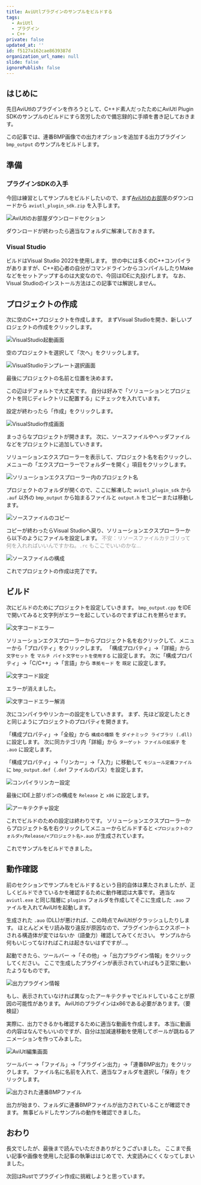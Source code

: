 ```yaml
---
title: AviUtlプラグインのサンプルをビルドする
tags:
  - AviUtl
  - プラグイン
  - C++
private: false
updated_at: ''
id: f5127a162cae8639387d
organization_url_name: null
slide: false
ignorePublish: false
---
```

## はじめに

先日AviUtlのプラグインを作ろうとして、C++ド素人だったためにAviUtl Plugin SDKのサンプルのビルドにすら苦労したので備忘録的に手順を書き記しておきます。

この記事では、連番BMP画像での出力オプションを追加する出力プラグイン `bmp_output` のサンプルをビルドします。

## 準備

### プラグインSDKの入手

今回は練習としてサンプルをビルドしたいので、まず[AviUtlのお部屋](https://spring-fragrance.mints.ne.jp/aviutl/)のダウンロードから `aviutl_plugin_sdk.zip` を入手します。

![AviUtlのお部屋ダウンロードセクション](https://qiita-image-store.s3.ap-northeast-1.amazonaws.com/0/663039/139ec986-84ab-442b-d517-a23f151a8608.png)

ダウンロードが終わったら適当なフォルダに解凍しておきます。

### Visual Studio

ビルドはVisual Studio 2022を使用します。
世の中には多くのC++コンパイラがありますが、C++初心者の自分がコマンドラインからコンパイルしたりMakeなどをセットアップするのは大変なので、今回はIDEに丸投げします。
なお、Visual Studioのインストール方法はこの記事では解説しません。

## プロジェクトの作成

次に空のC++プロジェクトを作成します。
まずVisual Studioを開き、新しいプロジェクトの作成をクリックします。

![VisualStudio起動画面](https://qiita-image-store.s3.ap-northeast-1.amazonaws.com/0/663039/f9350b24-3edf-096d-b0c0-80d09a495cc5.png)

空のプロジェクトを選択して「次へ」をクリックします。

![VisualStudioテンプレート選択画面](https://qiita-image-store.s3.ap-northeast-1.amazonaws.com/0/663039/53a0544c-b912-ae2f-e754-9a70eacd247f.png)

最後にプロジェクトの名前と位置を決めます。

この辺はデフォルトで大丈夫です。
自分は好みで「ソリューションとプロジェクトを同じディレクトリに配置する」にチェックを入れています。

設定が終わったら「作成」をクリックします。

![VisualStudio作成画面](https://qiita-image-store.s3.ap-northeast-1.amazonaws.com/0/663039/cd7720ff-1ed5-24d3-aa87-1f5620289e2a.png)

まっさらなプロジェクトが開きます。
次に、ソースファイルやヘッダファイルなどをプロジェクトに追加していきます。

ソリューションエクスプローラーを表示して、プロジェクト名を右クリックし、メニューの「エクスプローラーでフォルダーを開く」項目をクリックします。

![ソリューションエクスプローラー内のプロジェクト名](https://qiita-image-store.s3.ap-northeast-1.amazonaws.com/0/663039/a5a41f8f-48eb-d2fa-60da-fbdbe3086816.png)

プロジェクトのフォルダが開くので、ここに解凍した `aviutl_plugin_sdk` から `.auf` 以外の `bmp_output` から始まるファイルと `output.h` をコピーまたは移動します。

![ソースファイルのコピー](https://qiita-image-store.s3.ap-northeast-1.amazonaws.com/0/663039/7e380aac-29c7-b2a8-be61-b4269c65c0ec.png)

コピーが終わったらVisual Studioへ戻り、ソリューションエクスプローラーから以下のようにファイルを設定します。
<font color="#999">不安：リソースファイルカテゴリって何を入れればいいんですかね。`.rc` もここでいいのかな…</font>

![ソースファイルの構成](https://qiita-image-store.s3.ap-northeast-1.amazonaws.com/0/663039/3f82ae45-1c35-a931-3efd-b84a8c8d75fc.png)

これでプロジェクトの作成は完了です。

## ビルド

次にビルドのためにプロジェクトを設定していきます。
`bmp_output.cpp` をIDEで開いてみると文字列がエラーを起こしているのでまずはこれを黙らせます。

![文字コードエラー](https://qiita-image-store.s3.ap-northeast-1.amazonaws.com/0/663039/f6685b7f-c1cb-5794-38f0-167e89c8ab36.png)

ソリューションエクスプローラーからプロジェクト名を右クリックして、メニューから「プロパティ」をクリックします。
「構成プロパティ」→「詳細」から `文字セット` を `マルチ バイト文字セットを使用する` に設定します。
次に「構成プロパティ」→「C/C++」→「言語」から `準拠モード` を `既定` に設定します。

![文字コード設定](https://qiita-image-store.s3.ap-northeast-1.amazonaws.com/0/663039/c2986abb-3717-1b5f-7359-9adf9bf073b5.png)

エラーが消えました。

![文字コードエラー解消](https://qiita-image-store.s3.ap-northeast-1.amazonaws.com/0/663039/6b2265f8-10be-3698-17bc-29c918225c01.png)

次にコンパイラやリンカーの設定をしていきます。
まず、先ほど設定したときと同じようにプロジェクトのプロパティを開きます。

「構成プロパティ」→「全般」から `構成の種類` を `ダイナミック ライブラリ (.dll)` に設定します。
次に同カテゴリ内「詳細」から `ターゲット ファイルの拡張子` を `.auo` に設定します。

「構成プロパティ」→「リンカー」→「入力」に移動して `モジュール定義ファイル` に `bmp_output.def`（`.def` ファイルのパス）を設定します。

![コンパイラリンカー設定](https://qiita-image-store.s3.ap-northeast-1.amazonaws.com/0/663039/fe1a0c0a-ae8f-bf30-1dd1-5d248063acf8.png)

最後にIDE上部リボンの構成を `Release` と `x86` に設定します。

![アーキテクチャ設定](https://qiita-image-store.s3.ap-northeast-1.amazonaws.com/0/663039/2f1a8e05-7331-ebfd-fc8d-067d00ce5dc8.png)

これでビルドのための設定は終わりです。
ソリューションエクスプローラーからプロジェクト名を右クリックしてメニューからビルドすると `<プロジェクトのフォルダ>/Release/<プロジェクト名>.auo` が生成されています。

これでサンプルをビルドできました。

## 動作確認

前のセクションでサンプルをビルドするという目的自体は果たされましたが、正しくビルドできているかを確認するために動作確認は大事です。
適当な `aviutl.exe` と同じ階層に `plugins` フォルダを作成してそこに生成した `.auo` ファイルを入れてAviUtlを起動します。

生成された `.auo` (DLL)が悪ければ、この時点でAviUtlがクラッシュしたりします。
ほとんどメモリ読み取り違反が原因なので、プラグインからエクスポートされる構造体が変ではないか（語彙力）確認してみてください。
サンプルから何もいじってなければこれは起きないはずですが…。

起動できたら、ツールバー →「その他」→「出力プラグイン情報」をクリックしてください。
ここで生成したプラグインが表示されていればもう正常に動いたようなものです。

![出力プラグイン情報](https://qiita-image-store.s3.ap-northeast-1.amazonaws.com/0/663039/a895cc9b-041d-ef67-282a-8e857540c181.png)

もし、表示されていなければ異なったアーキテクチャでビルドしていることが原因の可能性があります。
AviUtlのプラグインはx86である必要があります。（要検証）

実際に、出力できるかも確認するために適当な動画を作成します。
本当に動画の内容はなんでもいいのですが、自分は加減速移動を使用してボールが跳ねるアニメーションを作ってみました。

![AviUtl編集画面](https://qiita-image-store.s3.ap-northeast-1.amazonaws.com/0/663039/29904af0-d78a-85c6-806f-4946bcaed7bf.png)

ツールバー →「ファイル」→「プラグイン出力」→「連番BMP出力」をクリックします。
ファイル名に名前を入れて、適当なフォルダを選択し「保存」をクリックします。

![出力された連番BMPファイル](https://qiita-image-store.s3.ap-northeast-1.amazonaws.com/0/663039/76ddd84b-b350-82ce-f8a3-f5caba3752e8.png)

出力が始まり、フォルダに連番BMPファイルが出力されていることが確認できます。
無事ビルドしたサンプルの動作を確認できました。

## おわり

長文でしたが、最後まで読んでいただきありがとうございました。
ここまで長い記事や画像を使用した記事の執筆ははじめてで、大変読みにくくなってしまいました。

次回はRustでプラグイン作成に挑戦しようと思っています。
